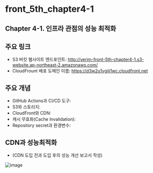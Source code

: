 # front_5th_chapter4-1
## Chapter 4-1. 인프라 관점의 성능 최적화
## 주요 링크

- S3 버킷 웹사이트 엔드포인트: http://yerim-front-5th-chapter4-1.s3-website.ap-northeast-2.amazonaws.com/
- CloudFrount 배포 도메인 이름: https://d3w2u1vgiii1wc.cloudfront.net

## 주요 개념

- GitHub Actions과 CI/CD 도구: 
- S3와 스토리지: 
- CloudFront와 CDN: 
- 캐시 무효화(Cache Invalidation): 
- Repository secret과 환경변수: 

## CDN과 성능최적화

- (CDN 도입 전과 도입 후의 성능 개선 보고서 작성)

![image](https://github.com/user-attachments/assets/f7c91abc-2186-44fa-87ef-e31f0fab5c93)

